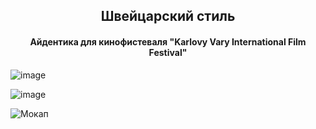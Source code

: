 <h2 align="center">Швейцарский стиль</h2>
<h4 align="center">Айдентика для кинофистеваля "Karlovy Vary International Film Festival"</h4>


![image](https://github.com/AnastasiaKedrina/AnastasiaKedrina/assets/113825953/fb2ef60f-9e7e-4040-b10e-1f325a3587d9)

![image](https://github.com/AnastasiaKedrina/AnastasiaKedrina/assets/113825953/0518a59e-2a5e-4660-89a0-b0dd06856420)

![Мокап](https://github.com/AnastasiaKedrina/AnastasiaKedrina/assets/113825953/bdbd6a0f-2e6c-45ef-abdc-017d930be69b)
